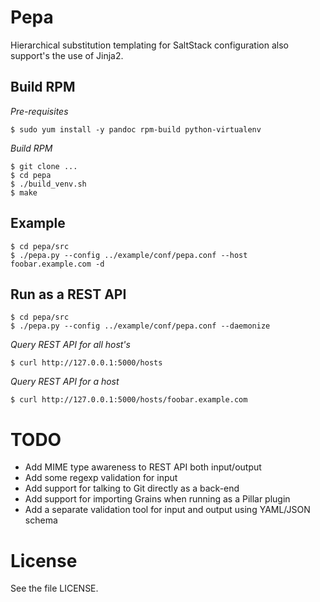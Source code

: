 # Pepa #

Hierarchical substitution templating for SaltStack configuration also support's the use of Jinja2.

## Build RPM ##

*Pre-requisites*

    $ sudo yum install -y pandoc rpm-build python-virtualenv

*Build RPM*

    $ git clone ...
    $ cd pepa
    $ ./build_venv.sh
    $ make

## Example ##

    $ cd pepa/src
    $ ./pepa.py --config ../example/conf/pepa.conf --host foobar.example.com -d

## Run as a REST API ##

    $ cd pepa/src
    $ ./pepa.py --config ../example/conf/pepa.conf --daemonize

*Query REST API for all host's*

    $ curl http://127.0.0.1:5000/hosts

*Query REST API for a host*

    $ curl http://127.0.0.1:5000/hosts/foobar.example.com

# TODO #

- Add MIME type awareness to REST API both input/output
- Add some regexp validation for input
- Add support for talking to Git directly as a back-end
- Add support for importing Grains when running as a Pillar plugin
- Add a separate validation tool for input and output using YAML/JSON schema

# License #

See the file LICENSE.
